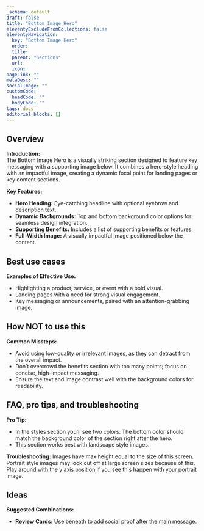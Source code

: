```yaml
---
_schema: default
draft: false
title: "Bottom Image Hero"
eleventyExcludeFromCollections: false
eleventyNavigation:
  key: "Bottom Image Hero"
  order: 
  title: 
  parent: "Sections"
  url: 
  icon: 
pageLink: ""
metaDesc: ""
socialImage: ""
customCode:
  headCode: ""
  bodyCode: ""
tags: docs
editorial_blocks: []
---
```

## Overview
**Introduction:**  
The Bottom Image Hero is a visually striking section designed to feature key messaging with a supporting image below. It combines a hero-style heading with an impactful image, creating a dynamic focal point for landing pages or key content sections.

**Key Features:**  
- **Hero Heading:** Eye-catching headline with optional eyebrow and description text.
- **Dynamic Backgrounds:** Top and bottom background color options for seamless design integration.
- **Supporting Benefits:** Includes a list of supporting benefits or features.
- **Full-Width Image:** A visually impactful image positioned below the content.

## Best use cases
**Examples of Effective Use:**  
- Highlighting a product, service, or event with a bold visual.
- Landing pages with a need for strong visual engagement.
- Key messaging or announcements, paired with an attention-grabbing image.

## How **NOT** to use this
**Common Missteps:**  
- Avoid using low-quality or irrelevant images, as they can detract from the overall impact.
- Don’t overcrowd the benefits section with too many points; focus on concise, high-impact messaging.
- Ensure the text and image contrast well with the background colors for readability.

## FAQ, pro tips, and troubleshooting
**Pro Tip:** 
- In the styles section you'll see two colors. The bottom color should match the background color of the section right after the hero.
- This section works best with landscape style images.

**Troubleshooting:** Images have max height equal to the size of this screen. Portrait style images may look cut off at large screen sizes because of this. Play around with the y axis position if you see this happen with your portrait image.

## Ideas
**Suggested Combinations:**  
- **Review Cards:** Use beneath to add social proof after the main message.
